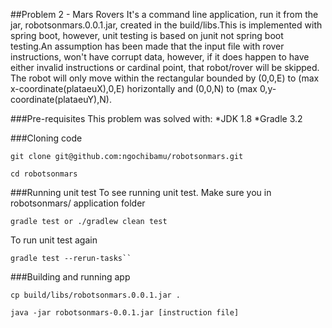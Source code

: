 ##Problem 2 - Mars Rovers
It's a command line application, run it from the jar, robotsonmars.0.0.1.jar, created in the build/libs.This is implemented with spring boot, however, unit testing is based on junit not spring boot testing.An assumption has been made that the input file with rover instructions, won't have corrupt data, however, if it does happen to have either invalid instructions or cardinal point, that robot/rover will be skipped. The robot will only move within the rectangular bounded by (0,0,E) to (max x-coordinate(plataeuX),0,E) horizontally and (0,0,N) to (max 0,y-coordinate(plataeuY),N).

###Pre-requisites
This problem was solved with:
*JDK 1.8 
*Gradle 3.2

###Cloning code
```
git clone git@github.com:ngochibamu/robotsonmars.git
```
```
cd robotsonmars
```

###Running unit test 
To see running unit test. Make sure you in robotsonmars/ application folder
```
gradle test or ./gradlew clean test
```

To run unit test again 
```
gradle test --rerun-tasks``
```

###Building and running app
```
cp build/libs/robotsonmars.0.0.1.jar .
```

```
java -jar robotsonmars-0.0.1.jar [instruction file]
```

